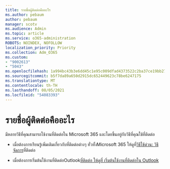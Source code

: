 ```yaml
---
title: รายชื่อผู้ติดต่อคืออะไร
ms.author: pebaum
author: pebaum
manager: scotv
ms.audience: Admin
ms.topic: article
ms.service: o365-administration
ROBOTS: NOINDEX, NOFOLLOW
localization_priority: Priority
ms.collection: Adm_O365
ms.custom:
- "9002613"
- "5043"
ms.openlocfilehash: 1a994bc43b3e6dd45c1e95c009dfad4373522c2ba37ce19bb270922e155c85b5
ms.sourcegitcommit: b5f7da89a650d2915dc652449623c78be6247175
ms.translationtype: MT
ms.contentlocale: th-TH
ms.lasthandoff: 08/05/2021
ms.locfileid: "54083393"
---
```

# <a name="what-are-contacts"></a>รายชื่อผู้ติดต่อคืออะไร

มีหลายวิธีที่คุณสามารถใช้งานที่ติดต่อใน Microsoft 365 และโดยขึ้นอยู่กับวิธีที่คุณใช้ที่ติดต่อ

- เมื่อต้องการเรียนรู้เพิ่มเติมเกี่ยวกับที่ติดต่อต่างๆ ทั่วทั้งMicrosoft 365 ให้ดูที่[วิธีใช้ด่วน: วิธีจัดการ](https://docs.microsoft.com/microsoft-365/admin/misc/ways-to-manage-contacts?view=o365-worldwide)ที่ติดต่อ

- เมื่อต้องการเริ่มต้นใช้งานที่ติดต่อOutlook[ที่ติดต่อ ให้ดูที่ เริ่มต้นใช้งานที่ติดต่อใน Outlook](https://support.office.com/article/using-contacts-people-in-outlook-on-the-web-1e3438c7-26b2-420c-87de-3cea9d31b5cb?WT.mc_id=365AdminCSH&ui=en-US&rs=en-US&ad=US)
